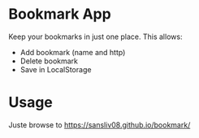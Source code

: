 # Bookmark App
Keep your bookmarks in just one place. This allows:
- Add bookmark (name and http)
- Delete bookmark
- Save in LocalStorage

# Usage
Juste browse to https://sansliv08.github.io/bookmark/
